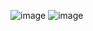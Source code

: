 ![image](https://github.com/Rahul-chaurasiya/Leetcode-Practice-Problem/assets/77222540/96dda29c-555e-406e-965c-156441725693)
![image](https://github.com/Rahul-chaurasiya/Leetcode-Practice-Problem/assets/77222540/8a4b084a-b80b-41b1-8b7f-e59c49e897ea)
